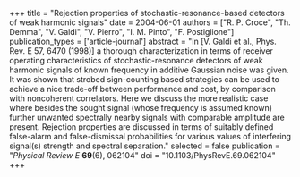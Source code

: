 +++
title = "Rejection properties of stochastic-resonance-based detectors of weak harmonic signals"
date = 2004-06-01
authors = ["R. P. Croce", "Th. Demma", "V. Galdi", "V. Pierro", "I. M. Pinto", "F. Postiglione"]
publication_types = ['article-journal']
abstract = "In [V. Galdi et al., Phys. Rev. E 57, 6470 (1998)] a thorough characterization in terms of receiver operating characteristics of stochastic-resonance detectors of weak harmonic signals of known frequency in additive Gaussian noise was given. It was shown that strobed sign-counting based strategies can be used to achieve a nice trade-off between performance and cost, by comparison with noncoherent correlators. Here we discuss the more realistic case where besides the sought signal (whose frequency is assumed known) further unwanted spectrally nearby signals with comparable amplitude are present. Rejection properties are discussed in terms of suitably defined false-alarm and false-dismissal probabilities for various values of interfering signal(s) strength and spectral separation."
selected = false
publication = "*Physical Review E* **69**(6), 062104"
doi = "10.1103/PhysRevE.69.062104"
+++
